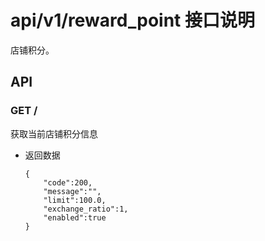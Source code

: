 # api/v1/reward_point 接口说明

店铺积分。

## API
<!-- api-list -->
<!-- endapi-list -->


<!-- api -->
<!-- .api-sdk -->

### **GET /**

获取当前店铺积分信息

* 返回数据
    ```
    {
        "code":200,
        "message":"",
        "limit":100.0,
        "exchange_ratio":1,
        "enabled":true
    }
    ```